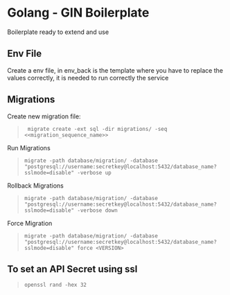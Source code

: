 # Golang - GIN Boilerplate

Boilerplate ready to extend and use

## Env File
Create a env file, in env_back is the template where you have to replace the values correctly, it is needed to run correctly the service

## Migrations

Create new migration file: 
> ` migrate create -ext sql -dir migrations/ -seq <<migration_sequence_name>>`

Run Migrations
> ` migrate -path database/migration/ -database "postgresql://username:secretkey@localhost:5432/database_name?sslmode=disable" -verbose up `

Rollback Migrations

> ` migrate -path database/migration/ -database "postgresql://username:secretkey@localhost:5432/database_name?sslmode=disable" -verbose down ` 

Force Migration

> ` migrate -path database/migration/ -database "postgresql://username:secretkey@localhost:5432/database_name?sslmode=disable" force <VERSION> `

## To set an API Secret using ssl

> `openssl rand -hex 32`